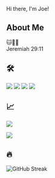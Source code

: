Hi there, I'm Joe!
## About Me
 🐱🧑‍💻 </br>
Jeremiah 29:11
## 🛠️
<img src="https://img.shields.io/badge/ChatGPT-00A400?style=for-the-badge"></img>
<img src="https://img.shields.io/badge/C-00599C?style=for-the-badge"></img>
<img src="https://img.shields.io/badge/Java-007396?style=for-the-badge"></img>
<img src="https://img.shields.io/badge/Linux-FCC624?style=for-the-badge"></img>
## 📈 

 <a href="https://github.com/jooecoodes">
    <img src="https://github-readme-stats.vercel.app/api?username=jooecoodes&show_icons=true&theme=radical" />
 </a>
 <p> </p>
<a href="https://github.com/jooecoodes">
    <img src="https://github-readme-stats.vercel.app/api/top-langs/?username=jooecoodes&layout=compact&theme=radical" />
</a>   

 
## 🔥 
![GitHub Streak](https://github-readme-streak-stats.herokuapp.com/?user=jooecoodes&theme=radical)

